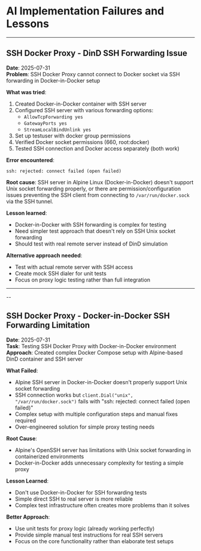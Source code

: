 # AI Implementation Failures and Lessons

---

## SSH Docker Proxy - DinD SSH Forwarding Issue

**Date**: 2025-07-31  
**Problem**: SSH Docker Proxy cannot connect to Docker socket via SSH forwarding in Docker-in-Docker setup

**What was tried**:
1. Created Docker-in-Docker container with SSH server
2. Configured SSH server with various forwarding options:
   - `AllowTcpForwarding yes`
   - `GatewayPorts yes` 
   - `StreamLocalBindUnlink yes`
3. Set up testuser with docker group permissions
4. Verified Docker socket permissions (660, root:docker)
5. Tested SSH connection and Docker access separately (both work)

**Error encountered**:
```
ssh: rejected: connect failed (open failed)
```

**Root cause**: SSH server in Alpine Linux (Docker-in-Docker) doesn't support Unix socket forwarding properly, or there are permission/configuration issues preventing the SSH client from connecting to `/var/run/docker.sock` via the SSH tunnel.

**Lesson learned**: 
- Docker-in-Docker with SSH forwarding is complex for testing
- Need simpler test approach that doesn't rely on SSH Unix socket forwarding
- Should test with real remote server instead of DinD simulation

**Alternative approach needed**:
- Test with actual remote server with SSH access
- Create mock SSH dialer for unit tests
- Focus on proxy logic testing rather than full integration

----
--

## SSH Docker Proxy - Docker-in-Docker SSH Forwarding Limitation

**Date**: 2025-07-31  
**Task**: Testing SSH Docker Proxy with Docker-in-Docker environment  
**Approach**: Created complex Docker Compose setup with Alpine-based DinD container and SSH server  

**What Failed**:
- Alpine SSH server in Docker-in-Docker doesn't properly support Unix socket forwarding
- SSH connection works but `client.Dial("unix", "/var/run/docker.sock")` fails with "ssh: rejected: connect failed (open failed)"
- Complex setup with multiple configuration steps and manual fixes required
- Over-engineered solution for simple proxy testing needs

**Root Cause**:
- Alpine's OpenSSH server has limitations with Unix socket forwarding in containerized environments
- Docker-in-Docker adds unnecessary complexity for testing a simple proxy

**Lesson Learned**:
- Don't use Docker-in-Docker for SSH forwarding tests
- Simple direct SSH to real server is more reliable
- Complex test infrastructure often creates more problems than it solves

**Better Approach**:
- Use unit tests for proxy logic (already working perfectly)
- Provide simple manual test instructions for real SSH servers
- Focus on the core functionality rather than elaborate test setups